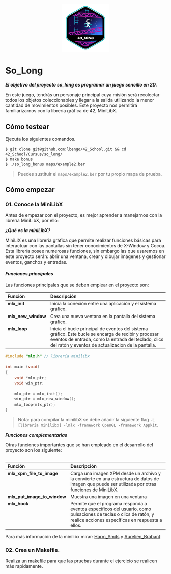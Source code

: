 <p align="center">
  <img src="https://github.com/lbengo/42_School/blob/main/42_badges/so_longe.png" alt="so_long 42 project badge"/>
</p>

# So_Long

***El objetivo del proyecto so_long es programar un juego sencillo en 2D.***

En este juego, tendrás un personaje principal cuya misión será recolectar todos los objetos coleccionables y llegar a la salida utilizando la menor cantidad de movimientos posibles. Este proyecto nos permitirá familiarizarnos con la librería gráfica de 42, MiniLibX.

## Cómo testear
Ejecuta los siguientes comandos.
```shell
$ git clone git@github.com:lbengo/42_School.git && cd 42_School/Cursus/so_long/
$ make bonus
$ ./so_long_bonus maps/example2.ber
```
> Puedes sustituir el `maps/example2.ber` por tu propio mapa de prueba.

## Cómo empezar

### 01. Conoce la MiniLibX
Antes de empezar con el proyecto, es mejor aprender a manejarnos con la librería MiniLibX, por ello:

***¿Qué es la miniLibX?***

MiniLiX es una librería gráfica que permite realizar funciones básicas para interactuar con las pantallas sin tener conocimientos de X-Window y Cocoa. Esta librería posee numerosas funciones, sin embargo las que usaremos en este proyecto serán: abrir una ventana, crear y dibujar imágenes y gestionar eventos, ganchos y entradas.

#### ***Funciones principales***

Las funciones principales que se deben emplear en el proyecto son:

<table>
    <thead>
        <tr>
            <th align="left">Función</th>
            <th align="left">Descripción</th>
        </tr>
    </thead>
    <tbody>
        <tr>
            <td valign="top"><b>mlx_init</b></td>
            <td valign="top">Inicia la conexión entre una aplicación y el sistema gráfico.</td>
        </tr>
		<tr>
            <td valign="top"><b>mlx_new_window</b></td>
            <td valign="top">Crea una nueva ventana en la pantalla del sistema gráfico.</td>
        </tr>
		<tr>
            <td valign="top"><b>mlx_loop</b></td>
            <td valign="top">Inicia el bucle principal de eventos del sistema gráfico. Este bucle se encarga de recibir y procesar eventos de entrada, como la entrada del teclado, clics del ratón y eventos de actualización de la pantalla.</td>
        </tr>
	</tbody>
<table>

```C
#include "mlx.h" // librería minilibx

int main (void)
{
	void *mlx_ptr;
	void win_ptr;

	mlx_ptr = mlx_init();
	win_ptr = mlx_new_window();
	mlx_loop(mlx_ptr);
}
```
> Nota: para compilar la minilibX se debe añadir la siguiente flag `-L [librería minilibx] -lmlx -framework OpenGL -framework Appkit`.

***Funciones complementarias***

Otras funciones importantes que se han empleado en el desarrollo del proyecto son los siguiente:

<table>
    <thead>
        <tr>
            <th align="left">Función</th>
            <th align="left">Descripción</th>
        </tr>
    </thead>
    <tbody>
		<tr>
            <td valign="top"><b>mlx_xpm_file_to_image</b></td>
            <td valign="top">Carga una imagen XPM desde un archivo y la convierte en una estructura de datos de imagen que puede ser utilizada por otras funciones de MiniLibX.</td>
        </tr>
		<tr>
            <td valign="top"><b>mlx_put_image_to_window</b></td>
            <td valign="top">Muestra una imagen en una ventana</td>
        </tr>
		<tr>
            <td valign="top"><b>mlx_hook</b></td>
            <td valign="top">Permite que el programa responda a eventos específicos del usuario, como pulsaciones de teclas o clics de ratón, y realice acciones específicas en respuesta a ellos.</td>
        </tr>
	</tbody>
<table>

Para más información de la minilibx mirar: [Harm_Smits](https://harm-smits.github.io/42docs/libs/minilibx) y [Aurelien_Brabant](https://aurelienbrabant.fr/blog/getting-started-with-the-minilibx)

### 02. Crea un Makefile.
Realiza un [makefile](https://github.com/lbengo/42_School/blob/main/Cursus/ft_printf/Makefile) para que las pruebas durante el ejercicio se realicen más rapidamente.
